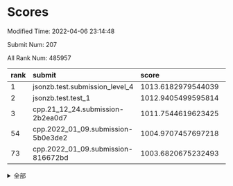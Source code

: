 # Scores

Modified Time: 2022-04-06 23:14:48

Submit Num: 207

All Rank Num: 485957

| rank |               submit               |       score        |       sigma        | pk_num |
| :--- | :--------------------------------- | :----------------- | :----------------- | :----- |
| 1    | jsonzb.test.submission_level_4     | 1013.6182979544039 | 0.7968267272260036 | 9394   |
| 2    | jsonzb.test.test_1                 | 1012.9405499595814 | 0.8304287454992781 | 9393   |
| 3    | cpp.21_12_24.submission-2b2ea0d7   | 1011.7544619623425 | 0.8228059251949543 | 9390   |
| 54   | cpp.2022_01_09.submission-5b0e3de2 | 1004.9707457697218 | 0.7217923683695726 | 9396   |
| 73   | cpp.2022_01_09.submission-816672bd | 1003.6820675232493 | 0.7100390077510899 | 9389   |


<details>
<summary>全部</summary>

| rank |                 submit                 |       score        |       sigma        | pk_num |
| :--- | :------------------------------------- | :----------------- | :----------------- | :----- |
| 1    | jsonzb.test.submission_level_4         | 1013.6182979544039 | 0.7968267272260036 | 9394   |
| 2    | jsonzb.test.test_1                     | 1012.9405499595814 | 0.8304287454992781 | 9393   |
| 3    | cpp.21_12_24.submission-2b2ea0d7       | 1011.7544619623425 | 0.8228059251949543 | 9390   |
| 4    | gobigger.level_3.submission_level_3_18 | 1011.5624693197567 | 0.7663925081205449 | 9391   |
| 5    | gobigger.level_3.submission_level_3_39 | 1011.5337823746637 | 0.762824491950796  | 9390   |
| 6    | gobigger.level_3.submission_level_3_10 | 1011.4614708615376 | 0.7785634116523916 | 9389   |
| 7    | gobigger.level_3.submission_level_3_42 | 1011.0813925701725 | 0.7635822310907846 | 9390   |
| 8    | gobigger.level_3.submission_level_3_47 | 1011.0782124538167 | 0.752891468512881  | 9387   |
| 9    | gobigger.level_3.submission_level_3_2  | 1011.0717285029749 | 0.7862637379977858 | 9388   |
| 10   | gobigger.level_3.submission_level_3_24 | 1010.8673340426715 | 0.7720558089614502 | 9391   |
| 11   | gobigger.level_3.submission_level_3_23 | 1010.8070980420638 | 0.7632293987724775 | 9389   |
| 12   | gobigger.level_3.submission_level_3_7  | 1010.7869436185819 | 0.7736667748096375 | 9395   |
| 13   | gobigger.level_3.submission_level_3_37 | 1010.7552044123776 | 0.7586347118318096 | 9388   |
| 14   | gobigger.level_3.submission_level_3_12 | 1010.7522481247578 | 0.7721655604078125 | 9389   |
| 15   | gobigger.level_3.submission_level_3_19 | 1010.6269460393379 | 0.7644675365917094 | 9389   |
| 16   | gobigger.level_3.submission_level_3_29 | 1010.6113365580806 | 0.7630221555461788 | 9395   |
| 17   | gobigger.level_3.submission_level_3_21 | 1010.57201897643   | 0.769010127392047  | 9386   |
| 18   | gobigger.level_3.submission_level_3_15 | 1010.3922626054627 | 0.7526319113118042 | 9391   |
| 19   | gobigger.level_3.submission_level_3_28 | 1010.3541578838144 | 0.7849413625116274 | 9395   |
| 20   | gobigger.level_3.submission_level_3_46 | 1010.3084068935257 | 0.7526516091407076 | 9390   |
| 21   | gobigger.level_3.submission_level_3_45 | 1010.3016591962611 | 0.7694687227957169 | 9387   |
| 22   | gobigger.level_3.submission_level_3_11 | 1010.2754849225172 | 0.8008854975445134 | 9392   |
| 23   | gobigger.level_3.submission_level_3_43 | 1010.2505112829396 | 0.7778862113966246 | 9391   |
| 24   | gobigger.level_3.submission_level_3_32 | 1010.130443017052  | 0.7620505029435072 | 9387   |
| 25   | gobigger.level_3.submission_level_3_35 | 1010.0853191813449 | 0.7501480299185523 | 9394   |
| 26   | gobigger.level_3.submission_level_3_4  | 1010.0614949109394 | 0.7461528176927096 | 9389   |
| 27   | gobigger.level_3.submission_level_3_25 | 1010.0565651341311 | 0.755519805413365  | 9386   |
| 28   | gobigger.level_3.submission_level_3_30 | 1009.9818504788379 | 0.7856576098529608 | 9395   |
| 29   | gobigger.level_3.submission_level_3_27 | 1009.9661785332147 | 0.7523351410515117 | 9390   |
| 30   | gobigger.level_3.submission_level_3_9  | 1009.9575510302415 | 0.7719541328063821 | 9394   |
| 31   | gobigger.level_3.submission_level_3_38 | 1009.944310767287  | 0.7532461175991427 | 9387   |
| 32   | gobigger.level_3.submission_level_3_3  | 1009.9279557739579 | 0.7502445526080815 | 9392   |
| 33   | gobigger.level_3.submission_level_3_41 | 1009.8881845034368 | 0.7552666552433137 | 9393   |
| 34   | gobigger.level_3.submission_level_3_44 | 1009.8152104218136 | 0.7699713242572255 | 9389   |
| 35   | gobigger.level_3.submission_level_3_40 | 1009.741756144203  | 0.7753515331405892 | 9394   |
| 36   | gobigger.level_3.submission_level_3_33 | 1009.6014097155415 | 0.7549303666954194 | 9391   |
| 37   | gobigger.level_3.submission_level_3_5  | 1009.598921041313  | 0.7595658428588015 | 9396   |
| 38   | gobigger.level_3.submission_level_3_1  | 1009.5869342732565 | 0.7442961045826557 | 9393   |
| 39   | gobigger.level_3.submission_level_3_22 | 1009.4806778476449 | 0.7517540362399742 | 9391   |
| 40   | gobigger.level_3.submission_level_3_8  | 1009.4168073849288 | 0.7571176107632964 | 9387   |
| 41   | gobigger.level_3.submission_level_3_13 | 1009.3985683982938 | 0.7754835100368878 | 9387   |
| 42   | gobigger.level_3.submission_level_3_26 | 1009.3207734933261 | 0.7580585811383006 | 9392   |
| 43   | gobigger.level_3.submission_level_3_34 | 1009.3192776928777 | 0.7342020414274142 | 9391   |
| 44   | gobigger.level_3.submission_level_3_36 | 1009.2574729171989 | 0.7374072257623683 | 9389   |
| 45   | gobigger.level_3.submission_level_3_48 | 1009.2550270539112 | 0.7596083748474208 | 9388   |
| 46   | gobigger.level_3.submission_level_3_6  | 1009.2203616229738 | 0.7302332452813094 | 9393   |
| 47   | gobigger.level_3.submission_level_3_16 | 1009.1575784927838 | 0.7617475008879248 | 9392   |
| 48   | gobigger.level_3.submission_level_3_20 | 1008.939216298584  | 0.7724708653122434 | 9390   |
| 49   | gobigger.level_3.submission_level_3_14 | 1008.8169710387388 | 0.753445029748437  | 9390   |
| 50   | gobigger.level_3.submission_level_3_17 | 1008.7580896739239 | 0.7461673472371771 | 9394   |
| 51   | gobigger.level_3.submission_level_3_31 | 1008.6979376277898 | 0.7321811287017872 | 9389   |
| 52   | gobigger.level_3.submission_level_3_0  | 1008.6315044264544 | 0.773207514962497  | 9389   |
| 53   | gobigger.level_3.submission_level_3_49 | 1008.4942390775481 | 0.7438068307073628 | 9394   |
| 54   | cpp.2022_01_09.submission-5b0e3de2     | 1004.9707457697218 | 0.7217923683695726 | 9396   |
| 55   | gobigger.level_1.submission_level_1_19 | 1004.472112747519  | 0.7244416439464746 | 9388   |
| 56   | gobigger.level_1.submission_level_1_35 | 1004.3895278307525 | 0.7166909751312418 | 9384   |
| 57   | gobigger.level_1.submission_level_1_40 | 1004.2744527202244 | 0.714438120606988  | 9385   |
| 58   | gobigger.level_1.submission_level_1_7  | 1004.2175166347862 | 0.7110625311228433 | 9391   |
| 59   | gobigger.level_1.submission_level_1_29 | 1004.1995681863054 | 0.712284946302936  | 9393   |
| 60   | gobigger.level_1.submission_level_1_43 | 1004.1844718109758 | 0.7254773078201392 | 9391   |
| 61   | gobigger.level_1.submission_level_1_12 | 1004.0669402876994 | 0.7138518816199483 | 9388   |
| 62   | gobigger.level_1.submission_level_1_10 | 1004.0046494459817 | 0.7181511430663955 | 9395   |
| 63   | gobigger.level_1.submission_level_1_28 | 1003.9694382309274 | 0.7210797896023605 | 9392   |
| 64   | gobigger.level_1.submission_level_1_47 | 1003.9532478943825 | 0.7204004257487384 | 9390   |
| 65   | gobigger.level_1.submission_level_1_15 | 1003.9403726288872 | 0.7151610022532092 | 9386   |
| 66   | gobigger.level_1.submission_level_1_37 | 1003.9285101319027 | 0.7347015655397804 | 9388   |
| 67   | gobigger.level_1.submission_level_1_17 | 1003.8909684542494 | 0.7261998217693282 | 9387   |
| 68   | gobigger.level_1.submission_level_1_45 | 1003.8873799346992 | 0.7115884448148584 | 9385   |
| 69   | gobigger.level_1.submission_level_1_34 | 1003.8760997910748 | 0.7124716820005226 | 9392   |
| 70   | gobigger.level_1.submission_level_1_25 | 1003.86522080184   | 0.7241805664885927 | 9388   |
| 71   | gobigger.level_1.submission_level_1_36 | 1003.8486599938362 | 0.7219189460295633 | 9392   |
| 72   | gobigger.level_1.submission_level_1_23 | 1003.7165655954997 | 0.7211362626875387 | 9387   |
| 73   | cpp.2022_01_09.submission-816672bd     | 1003.6820675232493 | 0.7100390077510899 | 9389   |
| 74   | gobigger.level_1.submission_level_1_39 | 1003.5580318745194 | 0.718959004949527  | 9383   |
| 75   | gobigger.level_1.submission_level_1_27 | 1003.5529751247562 | 0.7164853147985933 | 9393   |
| 76   | gobigger.level_1.submission_level_1_30 | 1003.5454953359455 | 0.7326296061458666 | 9391   |
| 77   | gobigger.level_1.submission_level_1_42 | 1003.4532286186018 | 0.7162130563698078 | 9392   |
| 78   | gobigger.level_1.submission_level_1_13 | 1003.4187348932315 | 0.7087413855833031 | 9391   |
| 79   | gobigger.level_1.submission_level_1_26 | 1003.3846849639918 | 0.7189593722314985 | 9385   |
| 80   | gobigger.level_1.submission_level_1_5  | 1003.3522718364638 | 0.7202378868285841 | 9392   |
| 81   | gobigger.level_1.submission_level_1_11 | 1003.3290800704269 | 0.7222170977080671 | 9387   |
| 82   | gobigger.level_1.submission_level_1_16 | 1003.3113859591324 | 0.7183352727689625 | 9390   |
| 83   | gobigger.level_1.submission_level_1_3  | 1003.2963065804527 | 0.7246680077707154 | 9386   |
| 84   | gobigger.level_1.submission_level_1_4  | 1003.1734067395467 | 0.7249599559801605 | 9390   |
| 85   | gobigger.level_1.submission_level_1_32 | 1003.1349392866362 | 0.7139489484792085 | 9391   |
| 86   | gobigger.level_1.submission_level_1_9  | 1003.0670979410565 | 0.7160304808387246 | 9389   |
| 87   | gobigger.level_1.submission_level_1_46 | 1003.007239254022  | 0.7231240663231786 | 9392   |
| 88   | gobigger.level_1.submission_level_1_49 | 1002.950762131908  | 0.7155039364554333 | 9390   |
| 89   | gobigger.level_1.submission_level_1_44 | 1002.948211446566  | 0.7119555695145721 | 9386   |
| 90   | gobigger.level_1.submission_level_1_21 | 1002.9014259764684 | 0.719515638592117  | 9388   |
| 91   | gobigger.level_1.submission_level_1_2  | 1002.8809115144596 | 0.7212544782291248 | 9397   |
| 92   | gobigger.level_1.submission_level_1_0  | 1002.8545791906939 | 0.7332894610717626 | 9394   |
| 93   | gobigger.level_1.submission_level_1_41 | 1002.8144278433963 | 0.7210722321310465 | 9395   |
| 94   | gobigger.level_1.submission_level_1_8  | 1002.8059387827674 | 0.7114655878098377 | 9388   |
| 95   | gobigger.level_1.submission_level_1_33 | 1002.7682593385878 | 0.7178927775789389 | 9391   |
| 96   | gobigger.level_1.submission_level_1_20 | 1002.6775249837301 | 0.7115436447229727 | 9390   |
| 97   | gobigger.level_1.submission_level_1_1  | 1002.6680369208816 | 0.7203509997463564 | 9391   |
| 98   | gobigger.level_1.submission_level_1_18 | 1002.5802198490619 | 0.7210260563808101 | 9388   |
| 99   | gobigger.level_1.submission_level_1_24 | 1002.4075877050009 | 0.7106972386854005 | 9389   |
| 100  | gobigger.level_1.submission_level_1_22 | 1002.049914593636  | 0.7144176188037766 | 9387   |
| 101  | gobigger.level_1.submission_level_1_14 | 1002.0399463197779 | 0.715494352908779  | 9389   |
| 102  | gobigger.level_1.submission_level_1_38 | 1002.0302397281768 | 0.7067184415474823 | 9391   |
| 103  | gobigger.level_1.submission_level_1_48 | 1001.999924923129  | 0.7170601716308024 | 9391   |
| 104  | gobigger.level_1.submission_level_1_31 | 1001.8426771871049 | 0.7248183878088483 | 9387   |
| 105  | gobigger.level_1.submission_level_1_6  | 1001.3355868582041 | 0.7191814914693336 | 9389   |
| 106  | gobigger.random.submission_random_10   | 997.3242357394803  | 0.7068976093003749 | 9398   |
| 107  | gobigger.random.submission_random_7    | 997.1357670153188  | 0.7095607872430557 | 9396   |
| 108  | gobigger.random.submission_random_34   | 997.0657308996803  | 0.7092596351135145 | 9393   |
| 109  | gobigger.random.submission_random_4    | 997.0630913263343  | 0.7020199944688186 | 9390   |
| 110  | gobigger.random.submission_random_42   | 996.82494787036    | 0.7225195922664088 | 9389   |
| 111  | gobigger.random.submission_random_14   | 996.7878866397554  | 0.7170252481751688 | 9390   |
| 112  | gobigger.random.submission_random_48   | 996.6697591386503  | 0.7150932781028007 | 9386   |
| 113  | gobigger.random.submission_random_6    | 996.6095834695159  | 0.6978159178930768 | 9389   |
| 114  | gobigger.random.submission_random_28   | 996.5974098724081  | 0.6992370107276952 | 9390   |
| 115  | gobigger.random.submission_random_33   | 996.5941000186284  | 0.7034326677374599 | 9387   |
| 116  | gobigger.random.submission_random_9    | 996.5626021695673  | 0.7044073659547992 | 9391   |
| 117  | gobigger.random.submission_random_3    | 996.5501816082009  | 0.6968437524770847 | 9393   |
| 118  | gobigger.random.submission_random_40   | 996.5403250373726  | 0.7002309578815428 | 9387   |
| 119  | gobigger.random.submission_random_8    | 996.4917987741529  | 0.6929195055123599 | 9389   |
| 120  | gobigger.random.submission_random_13   | 996.2961285488859  | 0.7146527548403068 | 9389   |
| 121  | gobigger.random.submission_random_19   | 996.2734675923145  | 0.7125722776541408 | 9391   |
| 122  | gobigger.random.submission_random_32   | 996.2628488335283  | 0.706074975416794  | 9385   |
| 123  | gobigger.random.submission_random_20   | 996.1964842677744  | 0.705753786132414  | 9394   |
| 124  | gobigger.random.submission_random_16   | 996.189891505777   | 0.7140434624724173 | 9388   |
| 125  | gobigger.random.submission_random_37   | 996.1791873943132  | 0.7102190637577314 | 9396   |
| 126  | gobigger.random.submission_random_39   | 996.1759685553752  | 0.70309798892137   | 9393   |
| 127  | gobigger.random.submission_random_0    | 996.1750652108608  | 0.7125003153603549 | 9389   |
| 128  | gobigger.random.submission_random_30   | 996.1347440248688  | 0.7072075350500335 | 9395   |
| 129  | gobigger.random.submission_random_41   | 996.0997169056175  | 0.7158193389826311 | 9392   |
| 130  | gobigger.random.submission_random_45   | 996.0765781625287  | 0.6996369715230137 | 9394   |
| 131  | gobigger.random.submission_random_43   | 996.0727138521218  | 0.6970491223439483 | 9390   |
| 132  | gobigger.random.submission_random_21   | 995.9341555664294  | 0.7087980116392277 | 9390   |
| 133  | gobigger.random.submission_random_26   | 995.8837536144587  | 0.7098100980088221 | 9389   |
| 134  | gobigger.random.submission_random_29   | 995.8732247621015  | 0.7090568854668974 | 9397   |
| 135  | gobigger.random.submission_random_31   | 995.8320915147318  | 0.7141298858196142 | 9392   |
| 136  | gobigger.random.submission_random_18   | 995.7864975272331  | 0.7103985471706379 | 9391   |
| 137  | gobigger.random.submission_random_17   | 995.7845277391126  | 0.7258387158481229 | 9389   |
| 138  | gobigger.random.submission_random_22   | 995.7772295031541  | 0.7087267958825813 | 9391   |
| 139  | gobigger.random.submission_random_35   | 995.7311723941492  | 0.7205112087936805 | 9392   |
| 140  | gobigger.random.submission_random_24   | 995.7051153647542  | 0.7100828911795273 | 9395   |
| 141  | gobigger.random.submission_random_23   | 995.6946918140753  | 0.7134102916527759 | 9388   |
| 142  | gobigger.random.submission_random_2    | 995.6803568618218  | 0.7137481390447067 | 9393   |
| 143  | gobigger.random.submission_random_27   | 995.6760252739408  | 0.7072879538306192 | 9392   |
| 144  | gobigger.random.submission_random_15   | 995.651694166677   | 0.7298297835774227 | 9390   |
| 145  | gobigger.random.submission_random_49   | 995.6209338756144  | 0.7111028245309245 | 9386   |
| 146  | gobigger.random.submission_random_1    | 995.6016942105525  | 0.7077887269905263 | 9386   |
| 147  | gobigger.random.submission_random_46   | 995.503132555816   | 0.7018992597898928 | 9390   |
| 148  | gobigger.random.submission_random_11   | 995.4924850767472  | 0.7238338652098747 | 9386   |
| 149  | gobigger.random.submission_random_47   | 995.4723455172816  | 0.7112973305815656 | 9392   |
| 150  | gobigger.random.submission_random_25   | 995.3518937511076  | 0.7266287553248805 | 9390   |
| 151  | gobigger.random.submission_random_5    | 995.1276041736037  | 0.7206772439764938 | 9389   |
| 152  | gobigger.random.submission_random_12   | 995.1011371490101  | 0.7165484649544587 | 9391   |
| 153  | gobigger.random.submission_random_44   | 995.0316490937407  | 0.7109812310395051 | 9389   |
| 154  | gobigger.random.submission_random_38   | 995.0115399251112  | 0.7058135284409649 | 9391   |
| 155  | gobigger.random.submission_random_36   | 994.9181255044787  | 0.7099123079718896 | 9384   |
| 156  | gobigger.level_2.submission_level_2_43 | 993.9416962493524  | 0.7438392825673961 | 9387   |
| 157  | gobigger.level_2.submission_level_2_11 | 993.6705197440047  | 0.7391381523112868 | 9390   |
| 158  | gobigger.level_2.submission_level_2_2  | 993.4875810743173  | 0.7394319134707804 | 9388   |
| 159  | gobigger.level_2.submission_level_2_25 | 993.4568211191397  | 0.7392155426683853 | 9390   |
| 160  | gobigger.level_2.submission_level_2_5  | 993.4145389695609  | 0.7343342342837756 | 9393   |
| 161  | gobigger.level_2.submission_level_2_47 | 993.2909004190985  | 0.7392021491620309 | 9386   |
| 162  | gobigger.level_2.submission_level_2_3  | 993.2552696688568  | 0.736589016316404  | 9388   |
| 163  | gobigger.level_2.submission_level_2_15 | 993.1575358518006  | 0.731166240926776  | 9393   |
| 164  | gobigger.level_2.submission_level_2_1  | 993.0322340393533  | 0.7354065037240135 | 9392   |
| 165  | gobigger.level_2.submission_level_2_40 | 992.9759920788404  | 0.7541794117802274 | 9386   |
| 166  | gobigger.level_2.submission_level_2_35 | 992.8485962058944  | 0.7401374845083013 | 9395   |
| 167  | gobigger.level_2.submission_level_2_45 | 992.8451001922575  | 0.7415680860907211 | 9391   |
| 168  | gobigger.level_2.submission_level_2_44 | 992.7232176735538  | 0.7430292651817538 | 9391   |
| 169  | gobigger.level_2.submission_level_2_29 | 992.6523594036609  | 0.7376348179271047 | 9392   |
| 170  | gobigger.level_2.submission_level_2_12 | 992.5885564458997  | 0.7207386468565568 | 9392   |
| 171  | gobigger.level_2.submission_level_2_31 | 992.5541005495742  | 0.7463852013882104 | 9393   |
| 172  | gobigger.level_2.submission_level_2_42 | 992.5503530721638  | 0.7542565549242124 | 9393   |
| 173  | gobigger.level_2.submission_level_2_34 | 992.5022650494536  | 0.737145264794136  | 9393   |
| 174  | gobigger.level_2.submission_level_2_49 | 992.4773552059394  | 0.7494273084138626 | 9392   |
| 175  | gobigger.level_2.submission_level_2_7  | 992.432452238835   | 0.7539799651234309 | 9388   |
| 176  | gobigger.level_2.submission_level_2_22 | 992.3926500142577  | 0.7407800466241975 | 9396   |
| 177  | gobigger.level_2.submission_level_2_16 | 992.2876062458713  | 0.72685639478798   | 9394   |
| 178  | gobigger.level_2.submission_level_2_6  | 992.286729018546   | 0.7363959885213234 | 9390   |
| 179  | gobigger.level_2.submission_level_2_26 | 992.2785069827703  | 0.754444262868958  | 9391   |
| 180  | gobigger.level_2.submission_level_2_10 | 992.0863391257278  | 0.7549260763523712 | 9391   |
| 181  | gobigger.level_2.submission_level_2_36 | 992.0823839680352  | 0.7481604211138859 | 9392   |
| 182  | gobigger.level_2.submission_level_2_32 | 991.991944054088   | 0.7564827437755849 | 9389   |
| 183  | gobigger.level_2.submission_level_2_17 | 991.9905782552058  | 0.733827656006267  | 9392   |
| 184  | gobigger.level_2.submission_level_2_24 | 991.9060098880252  | 0.7313446480697346 | 9392   |
| 185  | gobigger.level_2.submission_level_2_39 | 991.8773293921694  | 0.7535327779053781 | 9391   |
| 186  | gobigger.level_2.submission_level_2_23 | 991.8614326878392  | 0.7315741510638456 | 9391   |
| 187  | gobigger.level_2.submission_level_2_8  | 991.8533206972843  | 0.7414969113816918 | 9396   |
| 188  | gobigger.level_2.submission_level_2_0  | 991.8530459564117  | 0.757821971986975  | 9392   |
| 189  | gobigger.level_2.submission_level_2_33 | 991.818459137486   | 0.7314929600426785 | 9394   |
| 190  | gobigger.level_2.submission_level_2_20 | 991.789815130103   | 0.7554653434218545 | 9392   |
| 191  | gobigger.level_2.submission_level_2_9  | 991.687870301144   | 0.7447003814402592 | 9394   |
| 192  | gobigger.level_2.submission_level_2_27 | 991.6573746190421  | 0.7609095867828772 | 9393   |
| 193  | gobigger.level_2.submission_level_2_4  | 991.6294737014865  | 0.7447857235486717 | 9386   |
| 194  | gobigger.level_2.submission_level_2_18 | 991.5320980322529  | 0.7520706701891169 | 9389   |
| 195  | gobigger.level_2.submission_level_2_48 | 991.5042489989253  | 0.7478998324491752 | 9392   |
| 196  | gobigger.level_2.submission_level_2_21 | 991.3866461292367  | 0.7509343106374455 | 9396   |
| 197  | gobigger.level_2.submission_level_2_14 | 991.3820704240969  | 0.7427442124256082 | 9390   |
| 198  | gobigger.level_2.submission_level_2_30 | 991.3618673994046  | 0.7643220740295004 | 9385   |
| 199  | gobigger.level_2.submission_level_2_13 | 991.3171211612879  | 0.7552638194342103 | 9385   |
| 200  | gobigger.level_2.submission_level_2_28 | 991.2211111557324  | 0.7486698048059424 | 9393   |
| 201  | gobigger.level_2.submission_level_2_37 | 991.108370685563   | 0.7663361042605359 | 9393   |
| 202  | gobigger.level_2.submission_level_2_46 | 991.0944144776412  | 0.7658108239602287 | 9394   |
| 203  | gobigger.level_2.submission_level_2_19 | 991.0311257485521  | 0.7598018265480063 | 9387   |
| 204  | gobigger.level_2.submission_level_2_38 | 990.4073536553932  | 0.7662933719608708 | 9391   |
| 205  | gobigger.level_2.submission_level_2_41 | 990.2330888742293  | 0.760217090106428  | 9391   |
| 206  | gobigger.none.submission_none_0        | 978.853384357521   | 1.2728347438928365 | 9395   |
| 207  | gobigger.none.submission_none_1        | 974.6350154339119  | 1.6127639195329608 | 9388   |

</details>